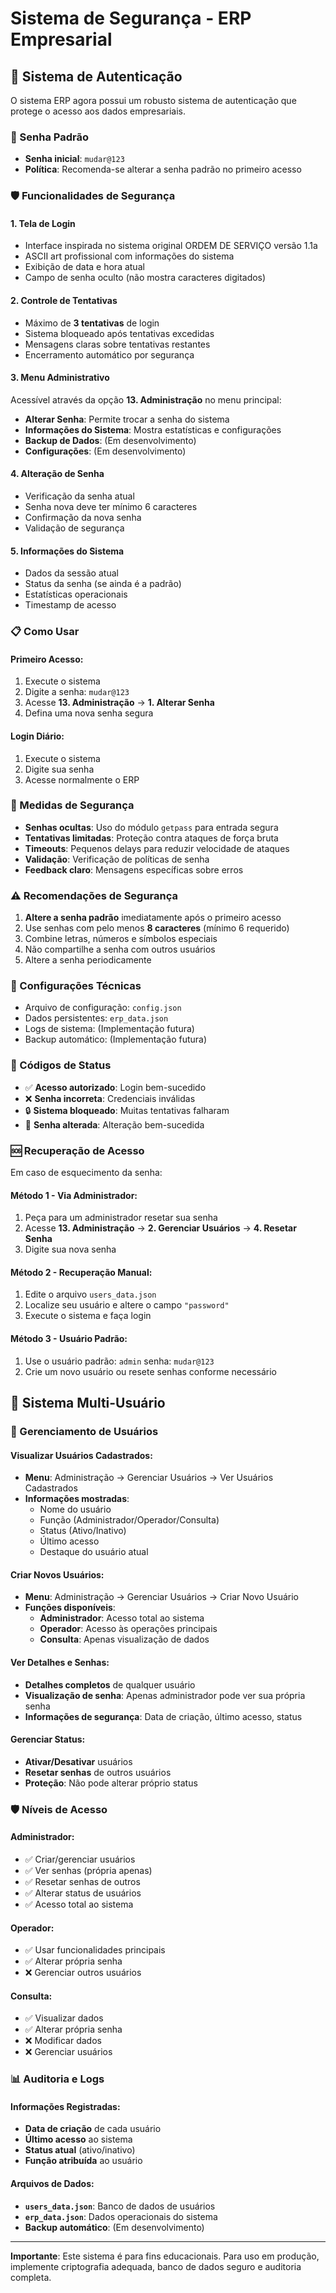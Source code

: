 # Sistema de Segurança - ERP Empresarial

## 🔐 Sistema de Autenticação

O sistema ERP agora possui um robusto sistema de autenticação que protege o acesso aos dados empresariais.

### 🔑 Senha Padrão
- **Senha inicial**: `mudar@123`
- **Política**: Recomenda-se alterar a senha padrão no primeiro acesso

### 🛡️ Funcionalidades de Segurança

#### 1. Tela de Login
- Interface inspirada no sistema original ORDEM DE SERVIÇO versão 1.1a
- ASCII art profissional com informações do sistema
- Exibição de data e hora atual
- Campo de senha oculto (não mostra caracteres digitados)

#### 2. Controle de Tentativas
- Máximo de **3 tentativas** de login
- Sistema bloqueado após tentativas excedidas
- Mensagens claras sobre tentativas restantes
- Encerramento automático por segurança

#### 3. Menu Administrativo
Acessível através da opção **13. Administração** no menu principal:

- **Alterar Senha**: Permite trocar a senha do sistema
- **Informações do Sistema**: Mostra estatísticas e configurações
- **Backup de Dados**: (Em desenvolvimento)
- **Configurações**: (Em desenvolvimento)

#### 4. Alteração de Senha
- Verificação da senha atual
- Senha nova deve ter mínimo 6 caracteres
- Confirmação da nova senha
- Validação de segurança

#### 5. Informações do Sistema
- Dados da sessão atual
- Status da senha (se ainda é a padrão)
- Estatísticas operacionais
- Timestamp de acesso

### 📋 Como Usar

#### Primeiro Acesso:
1. Execute o sistema
2. Digite a senha: `mudar@123`
3. Acesse **13. Administração** → **1. Alterar Senha**
4. Defina uma nova senha segura

#### Login Diário:
1. Execute o sistema
2. Digite sua senha
3. Acesse normalmente o ERP

### 🚨 Medidas de Segurança

- **Senhas ocultas**: Uso do módulo `getpass` para entrada segura
- **Tentativas limitadas**: Proteção contra ataques de força bruta
- **Timeouts**: Pequenos delays para reduzir velocidade de ataques
- **Validação**: Verificação de políticas de senha
- **Feedback claro**: Mensagens específicas sobre erros

### ⚠️ Recomendações de Segurança

1. **Altere a senha padrão** imediatamente após o primeiro acesso
2. Use senhas com pelo menos **8 caracteres** (mínimo 6 requerido)
3. Combine letras, números e símbolos especiais
4. Não compartilhe a senha com outros usuários
5. Altere a senha periodicamente

### 🔧 Configurações Técnicas

- Arquivo de configuração: `config.json`
- Dados persistentes: `erp_data.json`
- Logs de sistema: (Implementação futura)
- Backup automático: (Implementação futura)

### 📝 Códigos de Status

- ✅ **Acesso autorizado**: Login bem-sucedido
- ❌ **Senha incorreta**: Credenciais inválidas
- 🔒 **Sistema bloqueado**: Muitas tentativas falharam
- 🔄 **Senha alterada**: Alteração bem-sucedida

### 🆘 Recuperação de Acesso

Em caso de esquecimento da senha:

#### Método 1 - Via Administrador:
1. Peça para um administrador resetar sua senha
2. Acesse **13. Administração** → **2. Gerenciar Usuários** → **4. Resetar Senha**
3. Digite sua nova senha

#### Método 2 - Recuperação Manual:
1. Edite o arquivo `users_data.json`
2. Localize seu usuário e altere o campo `"password"`
3. Execute o sistema e faça login

#### Método 3 - Usuário Padrão:
1. Use o usuário padrão: `admin` senha: `mudar@123`
2. Crie um novo usuário ou resete senhas conforme necessário

## 👥 Sistema Multi-Usuário

### 🔑 Gerenciamento de Usuários

#### Visualizar Usuários Cadastrados:
- **Menu**: Administração → Gerenciar Usuários → Ver Usuários Cadastrados
- **Informações mostradas**:
  - Nome do usuário
  - Função (Administrador/Operador/Consulta)
  - Status (Ativo/Inativo)
  - Último acesso
  - Destaque do usuário atual

#### Criar Novos Usuários:
- **Menu**: Administração → Gerenciar Usuários → Criar Novo Usuário
- **Funções disponíveis**:
  - **Administrador**: Acesso total ao sistema
  - **Operador**: Acesso às operações principais
  - **Consulta**: Apenas visualização de dados

#### Ver Detalhes e Senhas:
- **Detalhes completos** de qualquer usuário
- **Visualização de senha**: Apenas administrador pode ver sua própria senha
- **Informações de segurança**: Data de criação, último acesso, status

#### Gerenciar Status:
- **Ativar/Desativar** usuários
- **Resetar senhas** de outros usuários
- **Proteção**: Não pode alterar próprio status

### 🛡️ Níveis de Acesso

#### Administrador:
- ✅ Criar/gerenciar usuários
- ✅ Ver senhas (própria apenas)
- ✅ Resetar senhas de outros
- ✅ Alterar status de usuários
- ✅ Acesso total ao sistema

#### Operador:
- ✅ Usar funcionalidades principais
- ✅ Alterar própria senha
- ❌ Gerenciar outros usuários

#### Consulta:
- ✅ Visualizar dados
- ✅ Alterar própria senha
- ❌ Modificar dados
- ❌ Gerenciar usuários

### 📊 Auditoria e Logs

#### Informações Registradas:
- **Data de criação** de cada usuário
- **Último acesso** ao sistema
- **Status atual** (ativo/inativo)
- **Função atribuída** ao usuário

#### Arquivos de Dados:
- **`users_data.json`**: Banco de dados de usuários
- **`erp_data.json`**: Dados operacionais do sistema
- **Backup automático**: (Em desenvolvimento)

---

**Importante**: Este sistema é para fins educacionais. Para uso em produção, implemente criptografia adequada, banco de dados seguro e auditoria completa.
